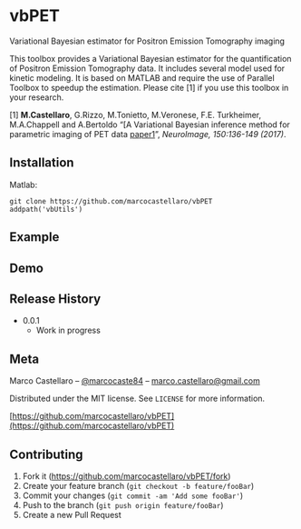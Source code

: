 # vbPET
Variational Bayesian estimator for Positron Emission Tomography imaging

This toolbox provides a Variational Bayesian estimator for the quantification of Positron Emission Tomography data. It includes several model used for kinetic modeling. It is based on MATLAB and require the use of Parallel Toolbox to speedup the estimation. Please cite [1] if you use this toolbox in your research.

[1] **M.Castellaro**, G.Rizzo, M.Tonietto, M.Veronese, F.E. Turkheimer, M.A.Chappell and A.Bertoldo “[A Variational Bayesian inference method for parametric imaging of PET data [paper1]”, *NeuroImage, 150:136-149 (2017)*.


## Installation

Matlab:

```
git clone https://github.com/marcocastellaro/vbPET
addpath('vbUtils')
```

## Example

## Demo

## Release History

* 0.0.1
    * Work in progress

## Meta

Marco Castellaro – [@marcocaste84](https://twitter.com/marcocaste84) – marco.castellaro@gmail.com

Distributed under the MIT license. See ``LICENSE`` for more information.

[https://github.com/marcocastellaro/vbPET](https://github.com/marcocastellaro/vbPET)

## Contributing

1. Fork it (<https://github.com/marcocastellaro/vbPET/fork>)
2. Create your feature branch (`git checkout -b feature/fooBar`)
3. Commit your changes (`git commit -am 'Add some fooBar'`)
4. Push to the branch (`git push origin feature/fooBar`)
5. Create a new Pull Request

[//]: # (reference links)

   [paper1]: <https://www.sciencedirect.com/science/article/pii/S1053811917301143>
